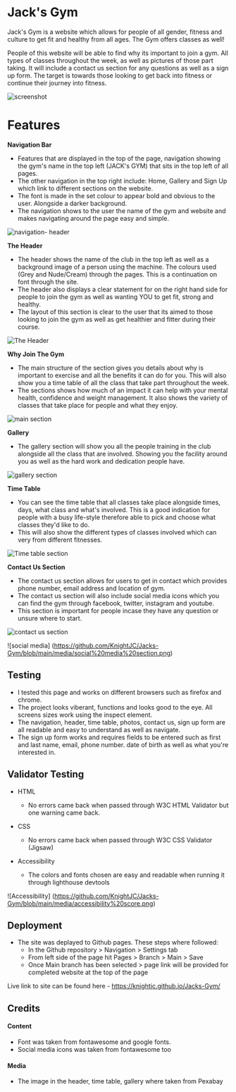 # Jack's Gym

Jack's Gym is a website which allows for people of all gender, fitness and culture to get fit and healthy from all ages. The Gym offers classes as well! 

People of this website will be able to find why its important to join a gym. All types of classes throughout the week, as well as pictures of those part taking. It will include a contact us section for any questions as well as a sign up form. The target is towards those looking to get back into fitness or continue their journey into fitness. 

![screenshot](https://github.com/KnightJC/Jacks-Gym/assets/123365090/5b112d28-d2b1-4cbf-b231-fa89a3e34e42)



# Features



__Navigation Bar__

- Features that are displayed in the top of the page, navigation showing the gym's name in the top left (JACK's GYM) that sits in the top left of all pages.
- The other navigation in the top right include: Home, Gallery and Sign Up which link to different sections on the website.
- The font is made in the set colour to appear bold and obvious to the user. Alongside a darker background. 
- The navigation shows to the user the name of the gym and website and makes navigating around the page easy and simple.

![navigation- header](https://github.com/KnightJC/Jacks-Gym/assets/123365090/dea8609f-d3f8-4dd1-9347-bda377bb7ad4)






__The Header__

- The header shows the name of the club in the top left as well as a background image of a person using the machine. The colours used (Grey and Nude/Cream) through the pages. This is a continuation on font through the site.
- The header also displays a clear statement for on the right hand side for people to join the gym as well as wanting YOU to get fit, strong and healthy.
- The layout of this section is clear to the user that its aimed to those looking to join the gym as well as get healthier and fitter during their course. 

![The Header](https://github.com/KnightJC/Jacks-Gym/assets/123365090/dbcffd59-0cc8-4e0b-9d8e-6cb4bbd36fc6)






__Why Join The Gym__

- The main structure of the section gives you details about why is important to exercise and all the benefits it can do for you. This will also show you a time table of all the class that take part throughout the week.
- The sections shows how much of an impact it can help with your mental health, confidence and weight management. It also shows the variety of classes that take place for people and what they enjoy. 

![main section](https://github.com/KnightJC/Jacks-Gym/assets/123365090/396a1329-1e3f-4ccb-91a9-021912b87c7d)






__Gallery__

- The gallery section will show you all the people training in the club alongside all the class that are involved. Showing you the facility around you as well as the hard work and dedication people have.

![gallery section](https://github.com/KnightJC/Jacks-Gym/assets/123365090/be39c560-e813-461e-bbfa-5366d133829d)







__Time Table__

- You can see the time table that all classes take place alongside times, days, what class and what's involved. This is a good indication for people with a busy life-style therefore able to pick and choose what classes they'd like to do. 
- This will also show the different types of classes involved which can very from different fitnesses. 

![Time table section](https://github.com/KnightJC/Jacks-Gym/assets/123365090/8648e2df-b97d-45e1-888a-0729e022c1da)






__Contact Us Section__

- The contact us section allows for users to get in contact which provides phone number, email address and location of gym.
- The contact us section will also include social media icons which you can find the gym through facebook, twitter, instagram and youtube.
- This section is important for people incase they have any question or unsure where to start.

![contact us section](https://github.com/KnightJC/Jacks-Gym/assets/123365090/cab980e5-a301-49cb-859c-9c4a87cd1cd4)

![social media] (https://github.com/KnightJC/Jacks-Gym/blob/main/media/social%20media%20section.png)





## Testing


- I tested this page and works on different browsers such as firefox and chrome.
- The project looks viberant, functions and looks good to the eye. All screens sizes work using the inspect element. 
- The navigation, header, time table, photos, contact us, sign up form are all readable and easy to understand as well as navigate.
- The sign up form works and requires fields to be entered such as first and last name, email, phone number. date of birth as well as what you're interested in.


## Validator Testing

- HTML 
  - No errors came back when passed through W3C HTML Validator but one warning came back.

- CSS
  - No errors came back when passed through W3C CSS Validator (Jigsaw)
 
- Accessibility
  - The colors and fonts chosen are easy and readable when running it through lighthouse devtools
  
 ![Accessibility] (https://github.com/KnightJC/Jacks-Gym/blob/main/media/accessibility%20score.png)


## Deployment

- The site was deplayed to Github pages. These steps where followed:
  - In the Github repository > Navigation > Settings tab
  - From left side of the page hit Pages > Branch > Main > Save
  - Once Main branch has been selected > page link will be provided for completed website at the top of the page
  
 Live link to site can be found here - https://knightjc.github.io/Jacks-Gym/

## Credits

#### Content

- Font was taken from fontawesome and google fonts.
- Social media icons was taken from fontawesome too

#### Media

- The image in the header, time table, gallery where taken from Pexabay



